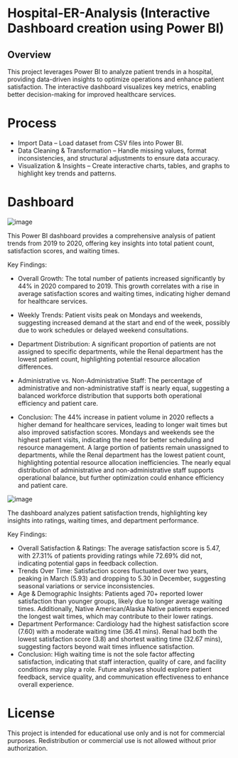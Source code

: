 # Hospital-ER-Analysis (Interactive Dashboard creation using Power BI)
## Overview
This project leverages Power BI to analyze patient trends in a hospital, providing data-driven insights to optimize operations and enhance patient satisfaction. The interactive dashboard visualizes key metrics, enabling better decision-making for improved healthcare services.

# Process
- Import Data – Load dataset from CSV files into Power BI.
- Data Cleaning & Transformation – Handle missing values, format inconsistencies, and structural adjustments to ensure data accuracy.
- Visualization & Insights – Create interactive charts, tables, and graphs to highlight key trends and patterns.

# Dashboard
![image](https://github.com/user-attachments/assets/24cff91a-e377-48ad-b199-8e6acbe5f8e9)

This Power BI dashboard provides a comprehensive analysis of patient trends from 2019 to 2020, offering key insights into total patient count, satisfaction scores, and waiting times.

Key Findings:
- Overall Growth: The total number of patients increased significantly by 44% in 2020 compared to 2019. This growth correlates with a rise in average satisfaction scores and waiting times, indicating higher demand for healthcare services.

- Weekly Trends: Patient visits peak on Mondays and weekends, suggesting increased demand at the start and end of the week, possibly due to work schedules or delayed weekend consultations.

- Department Distribution: A significant proportion of patients are not assigned to specific departments, while the Renal department has the lowest patient count, highlighting potential resource allocation differences.

- Administrative vs. Non-Administrative Staff: The percentage of administrative and non-administrative staff is nearly equal, suggesting a balanced workforce distribution that supports both operational efficiency and patient care.
- Conclusion:
The 44% increase in patient volume in 2020 reflects a higher demand for healthcare services, leading to longer wait times but also improved satisfaction scores. Mondays and weekends see the highest patient visits, indicating the need for better scheduling and resource management. A large portion of patients remain unassigned to departments, while the Renal department has the lowest patient count, highlighting potential resource allocation inefficiencies. The nearly equal distribution of administrative and non-administrative staff supports operational balance, but further optimization could enhance efficiency and patient care.

![image](https://github.com/user-attachments/assets/b377ecd6-633f-41a8-8e60-2e96e72e8aa5)

The dashboard analyzes patient satisfaction trends, highlighting key insights into ratings, waiting times, and department performance.

Key Findings:
- Overall Satisfaction & Ratings: The average satisfaction score is 5.47, with 27.31% of patients providing ratings while 72.69% did not, indicating potential gaps in feedback collection.
- Trends Over Time: Satisfaction scores fluctuated over two years, peaking in March (5.93) and dropping to 5.30 in December, suggesting seasonal variations or service inconsistencies.
- Age & Demographic Insights: Patients aged 70+ reported lower satisfaction than younger groups, likely due to longer average waiting times. Additionally, Native American/Alaska Native patients experienced the longest wait times, which may contribute to their lower ratings.
- Department Performance:
Cardiology had the highest satisfaction score (7.60) with a moderate waiting time (36.41 mins).
Renal had both the lowest satisfaction score (3.8) and shortest waiting time (32.67 mins), suggesting factors beyond wait times influence satisfaction.
- Conclusion:
High waiting time is not the sole factor affecting satisfaction, indicating that staff interaction, quality of care, and facility conditions may play a role. Future analyses should explore patient feedback, service quality, and communication effectiveness to enhance overall experience.

# License
This project is intended for educational use only and is not for commercial purposes. Redistribution or commercial use is not allowed without prior authorization.



